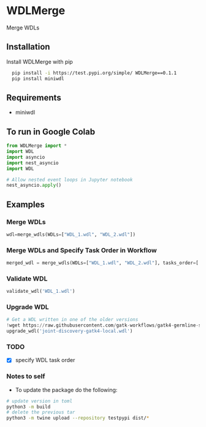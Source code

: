 # WDLMerge
Merge WDLs
## Installation
Install WDLMerge with pip
```bash
  pip install -i https://test.pypi.org/simple/ WDLMerge==0.1.1
  pip install miniwdl
```
## Requirements
* miniwdl

## To run in Google Colab
```python
from WDLMerge import *
import WDL
import asyncio
import nest_asyncio
import WDL

# Allow nested event loops in Jupyter notebook
nest_asyncio.apply()
```

## Examples

### Merge WDLs
```python
wdl=merge_wdls(WDLs=["WDL_1.wdl", "WDL_2.wdl"])
```
### Merge WDLs and Specify Task Order in Workflow
```python
merged_wdl = merge_wdls(WDLs=["WDL_1.wdl", "WDL_2.wdl"], tasks_order=['task1', 'task3', 'task2'])
```

### Validate WDL
```python
validate_wdl('WDL_1.wdl')
```

### Upgrade WDL
```python
# Get a WDL written in one of the older versions
!wget https://raw.githubusercontent.com/gatk-workflows/gatk4-germline-snps-indels/1.1.2/joint-discovery-gatk4-local.wdl
upgrade_wdl('joint-discovery-gatk4-local.wdl')
```

### TODO
- [x] specify WDL task order


### Notes to self
- To update the package do the following:
```bash
# update version in toml
python3 -m build
# delete the previous tar
python3 -m twine upload --repository testpypi dist/*
```
